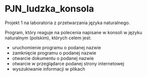 # PJN_ludzka_konsola
Projekt 1 na laboratoria z przetwarzania języka naturalnego.

Program, który reaguje na polecenia napisane w konsoli w języku naturalnym (polskim), których celem jest:

- uruchomienie programu o podanej nazwie
- zamknięcie programu o podanej nazwie
- otwarcie dokumentu o podanej nazwie
- otwarcie w przeglądarce podanej strony internetowej
- wyszukiwanie informacji w plikach

